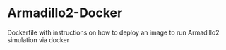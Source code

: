 # Armadillo2-Docker
Dockerfile with instructions on how to deploy an image to run Armadillo2 simulation via docker
